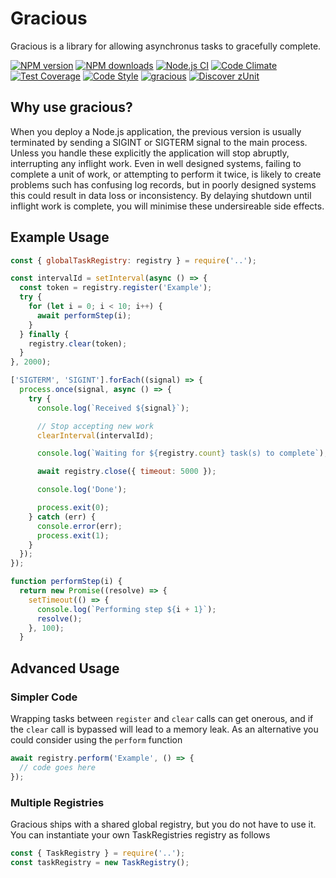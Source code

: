 # Gracious

Gracious is a library for allowing asynchronus tasks to gracefully complete.

[![NPM version](https://img.shields.io/npm/v/gracious.svg?style=flat-square)](https://www.npmjs.com/package/gracious)
[![NPM downloads](https://img.shields.io/npm/dm/gracious.svg?style=flat-square)](https://www.npmjs.com/package/gracious)
[![Node.js CI](https://github.com/acuminous/gracious/workflows/Node.js%20CI/badge.svg)](https://github.com/acuminous/gracious/actions?query=workflow%3A%22Node.js+CI%22)
[![Code Climate](https://codeclimate.com/github/acuminous/gracious/badges/gpa.svg)](https://codeclimate.com/github/acuminous/gracious)
[![Test Coverage](https://codeclimate.com/github/acuminous/gracious/badges/coverage.svg)](https://codeclimate.com/github/acuminous/gracious/coverage)
[![Code Style](https://img.shields.io/badge/code%20style-prettier-brightgreen.svg)](https://github.com/prettier/prettier)
[![gracious](https://snyk.io/advisor/npm-package/gracious/badge.svg)](https://snyk.io/advisor/npm-package/gracious)
[![Discover zUnit](https://img.shields.io/badge/Discover-zUnit-brightgreen)](https://www.npmjs.com/package/zunit)

## Why use gracious?

When you deploy a Node.js application, the previous version is usually terminated by sending a SIGINT or SIGTERM signal to the main process. Unless you handle these explicitly the application will stop abruptly, interrupting any inflight work. Even in well designed systems, failing to complete a unit of work, or attempting to perform it twice, is likely to create problems such has confusing log records, but in poorly designed systems this could result in data loss or inconsistency. By delaying shutdown until inflight work is complete, you will minimise these undersireable side effects.

## Example Usage

```js
const { globalTaskRegistry: registry } = require('..');

const intervalId = setInterval(async () => {
  const token = registry.register('Example');
  try {
    for (let i = 0; i < 10; i++) {
      await performStep(i);
    }
  } finally {
    registry.clear(token);
  }
}, 2000);

['SIGTERM', 'SIGINT'].forEach((signal) => {
  process.once(signal, async () => {
    try {
      console.log(`Received ${signal}`);

      // Stop accepting new work
      clearInterval(intervalId);

      console.log(`Waiting for ${registry.count} task(s) to complete`);

      await registry.close({ timeout: 5000 });

      console.log('Done');

      process.exit(0);
    } catch (err) {
      console.error(err);
      process.exit(1);
    }
  });
});

function performStep(i) {
  return new Promise((resolve) => {
    setTimeout(() => {
      console.log(`Performing step ${i + 1}`);
      resolve();
    }, 100);
  }
```

## Advanced Usage

### Simpler Code

Wrapping tasks between `register` and `clear` calls can get onerous, and if the `clear` call is bypassed will lead to a memory leak. As an alternative you could consider using the `perform` function

```js
await registry.perform('Example', () => {
  // code goes here
});
```

### Multiple Registries

Gracious ships with a shared global registry, but you do not have to use it. You can instantiate your own TaskRegistries registry as follows

```js
const { TaskRegistry } = require('..');
const taskRegistry = new TaskRegistry();
```
